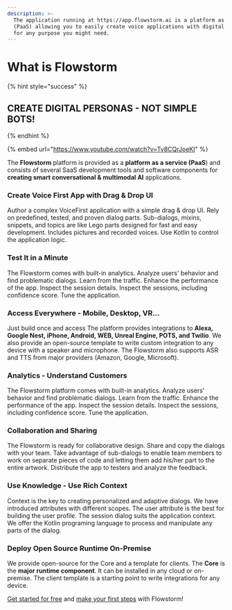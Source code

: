 ```yaml
---
description: >-
  The application running at https://app.flowstorm.ai is a platform as a service
  (PaaS) allowing you to easily create voice applications with digital personas
  for any purpose you might need.
---
```


# What is Flowstorm

{% hint style="success" %}
## CREATE DIGITAL PERSONAS - NOT SIMPLE BOTS!
{% endhint %}

{% embed url="https://www.youtube.com/watch?v=Tv8CQrJoeKI" %}

The **Flowstorm** platform is provided as a **platform as a service (PaaS**) and consists of several SaaS development tools and software components for **creating smart conversational & multimodal AI** applications.

### Create Voice First App with Drag & Drop UI

Author a complex VoiceFirst application with a simple drag & drop UI. Rely on predefined, tested, and proven dialog parts. Sub-dialogs, mixins, snippets, and topics are like Lego parts designed for fast and easy development. Includes pictures and recorded voices. Use Kotlin to control the application logic.

### Test It in a Minute

The Flowstorm comes with built-in analytics. Analyze users' behavior and find problematic dialogs. Learn from the traffic. Enhance the performance of the app. Inspect the session details. Inspect the sessions, including confidence score. Tune the application.

### Access Everywhere - Mobile, Desktop, VR...

Just build once and access  The platform provides integrations to **Alexa, Google Nest, iPhone, Android, WEB, Unreal Engine, POTS, and Twilio**. We also provide an open-source template to write custom integration to any device with a speaker and microphone. The Flowstorm also supports ASR and TTS from major providers (Amazon, Google, Microsoft).

### Analytics - Understand Customers

The Flowstorm platform comes with built-in analytics. Analyze users' behavior and find problematic dialogs. Learn from the traffic. Enhance the performance of the app. Inspect the session details. Inspect the sessions, including confidence score. Tune the application.

### Collaboration and Sharing

The Flowstorm is ready for collaborative design. Share and copy the dialogs with your team. Take advantage of sub-dialogs to enable team members to work on separate pieces of code and letting them add his/her part to the entire artwork. Distribute the app to testers and analyze the feedback.

### Use Knowledge - Use Rich Context

Context is the key to creating personalized and adaptive dialogs. We have introduced attributes with different scopes. The user attribute is the best for building the user profile. The session dialog suits the application context. We offer the Kotlin programing language to process and manipulate any parts of the dialog.

### Deploy Open Source Runtime On-Premise

We provide open-source for the Core and a template for clients. The **Core** is the **major runtime component**. It can be installed in any cloud or on-premise. The client template is a starting point to write integrations for any device.

[Get started for free](https://app.flowstorm.ai) and [make your first steps](quick-start.md) with Flowstorm!
